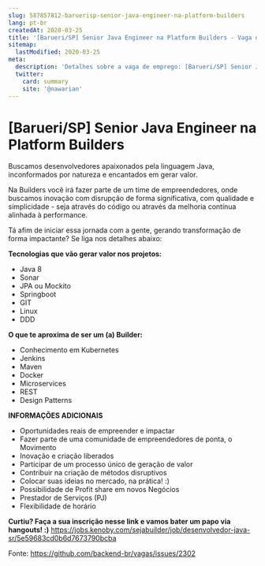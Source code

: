 ```yaml
---
slug: 587857812-baruerisp-senior-java-engineer-na-platform-builders
lang: pt-br
createdAt: 2020-03-25
title: '[Barueri/SP] Senior Java Engineer na Platform Builders - Vaga de Emprego'
sitemap:
  lastModified: 2020-03-25
meta:
  description: 'Detalhes sobre a vaga de emprego: [Barueri/SP] Senior Java Engineer na Platform Builders'
  twitter:
    card: summary
    site: '@nawarian'
---
```


# [Barueri/SP] Senior Java Engineer na Platform Builders

Buscamos desenvolvedores apaixonados pela linguagem Java, inconformados por natureza e encantados em gerar valor. 

Na Builders você irá fazer parte de um time de empreendedores, onde buscamos inovação com disrupção de forma significativa, com qualidade e simplicidade - seja através do código ou através da melhoria contínua alinhada à performance. 

Tá afim de iniciar essa jornada com a gente, gerando transformação de forma impactante? Se liga nos detalhes abaixo:

**Tecnologias que vão gerar valor nos projetos:**
- Java 8
- Sonar
- JPA ou Mockito
- Springboot
- GIT
- Linux
- DDD

**O que te aproxima de ser um (a) Builder:**
- Conhecimento em Kubernetes
- Jenkins
- Maven
- Docker
- Microservices
- REST
- Design Patterns

**INFORMAÇÕES ADICIONAIS**
- Oportunidades reais de empreender e impactar
- Fazer parte de uma comunidade de empreendedores de ponta, o Movimento
- Inovação e criação liberados
- Participar de um processo único de geração de valor
- Contribuir na criação de métodos disruptivos
- Colocar suas ideias no mercado, na prática! :)
- Possibilidade de Profit share em novos Negócios
- Prestador de Serviços (PJ)
- Flexibilidade de horário

**Curtiu? Faça a sua inscrição nesse link e vamos bater um papo via hangouts! :)**
https://jobs.kenoby.com/sejabuilder/job/desenvolvedor-java-sr/5e59683cd0b6d7673790bcba

Fonte: https://github.com/backend-br/vagas/issues/2302
